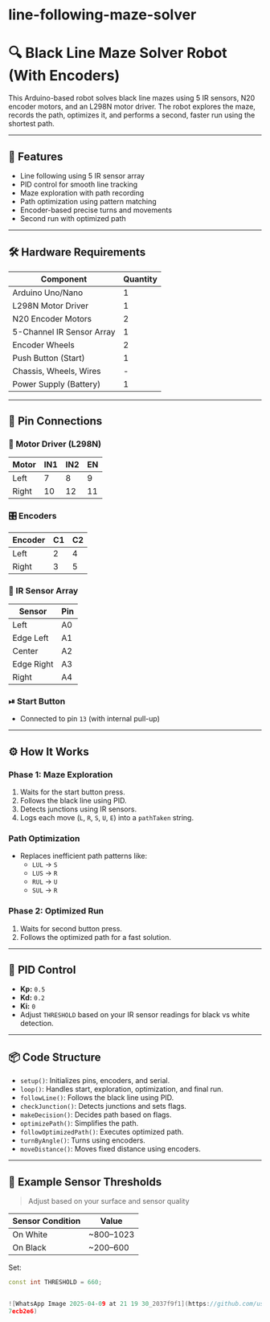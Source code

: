# line-following-maze-solver
# 🔍 Black Line Maze Solver Robot (With Encoders)

This Arduino-based robot solves black line mazes using 5 IR sensors, N20 encoder motors, and an L298N motor driver. The robot explores the maze, records the path, optimizes it, and performs a second, faster run using the shortest path.

---

## 🧠 Features

- Line following using 5 IR sensor array
- PID control for smooth line tracking
- Maze exploration with path recording
- Path optimization using pattern matching
- Encoder-based precise turns and movements
- Second run with optimized path

---

## 🛠 Hardware Requirements

| Component               | Quantity |
|------------------------|----------|
| Arduino Uno/Nano       | 1        |
| L298N Motor Driver     | 1        |
| N20 Encoder Motors     | 2        |
| 5-Channel IR Sensor Array | 1      |
| Encoder Wheels         | 2        |
| Push Button (Start)    | 1        |
| Chassis, Wheels, Wires | -        |
| Power Supply (Battery) | 1        |

---

## 🧾 Pin Connections

### 🔌 Motor Driver (L298N)
| Motor | IN1 | IN2 | EN  |
|-------|-----|-----|-----|
| Left  | 7   | 8   | 9   |
| Right | 10  | 12  | 11  |

### 🎛 Encoders
| Encoder | C1 | C2 |
|---------|----|----|
| Left    | 2  | 4  |
| Right   | 3  | 5  |

### 🔦 IR Sensor Array
| Sensor         | Pin |
|----------------|-----|
| Left           | A0  |
| Edge Left      | A1  |
| Center         | A2  |
| Edge Right     | A3  |
| Right          | A4  |

### ⏯ Start Button
- Connected to pin `13` (with internal pull-up)

---

## ⚙️ How It Works

### Phase 1: Maze Exploration
1. Waits for the start button press.
2. Follows the black line using PID.
3. Detects junctions using IR sensors.
4. Logs each move (`L`, `R`, `S`, `U`, `E`) into a `pathTaken` string.

### Path Optimization
- Replaces inefficient path patterns like:
  - `LUL` → `S`
  - `LUS` → `R`
  - `RUL` → `U`
  - `SUL` → `R`

### Phase 2: Optimized Run
1. Waits for second button press.
2. Follows the optimized path for a fast solution.

---

## 🧮 PID Control

- **Kp:** `0.5`
- **Kd:** `0.2`
- **Ki:** `0`
- Adjust `THRESHOLD` based on your IR sensor readings for black vs white detection.

---

## 📦 Code Structure

- `setup()`: Initializes pins, encoders, and serial.
- `loop()`: Handles start, exploration, optimization, and final run.
- `followLine()`: Follows the black line using PID.
- `checkJunction()`: Detects junctions and sets flags.
- `makeDecision()`: Decides path based on flags.
- `optimizePath()`: Simplifies the path.
- `followOptimizedPath()`: Executes optimized path.
- `turnByAngle()`: Turns using encoders.
- `moveDistance()`: Moves fixed distance using encoders.

---

## 📸 Example Sensor Thresholds

> Adjust based on your surface and sensor quality

| Sensor Condition | Value  |
|------------------|--------|
| On White         | ~800–1023 |
| On Black         | ~200–600  |

Set:
```cpp
const int THRESHOLD = 660;


![WhatsApp Image 2025-04-09 at 21 19 30_2037f9f1](https://github.com/user-attachments/assets/7c7a3233-22b9-4c2c-9770-a948f![WhatsApp Image 2025-04-09 at 21 19 30_a9c72892](https://github.com/user-attachments/assets/cbbf286f-d12a-4c9e-9474-4b4f67b86a93)
7ecb2e6)



